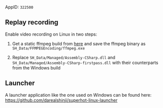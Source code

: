 AppID: `322500`

Replay recording
----------------
Enable video recording on Linux in two steps:

1. Get a static ffmpeg build from [here](https://www.johnvansickle.com/ffmpeg/) and save the ffmpeg binary as `SH_Data/FFMPEGEncoding/ffmpeg.exe`

2. Replace `SH_Data/Managed/Assembly-CSharp.dll` and `SH_Data/Managed/Assembly-CSharp-firstpass.dll` with their counterparts from the Windows build

Launcher
--------
A launcher application like the one used on Windows can be found here: https://github.com/darealshinji/superhot-linux-launcher


